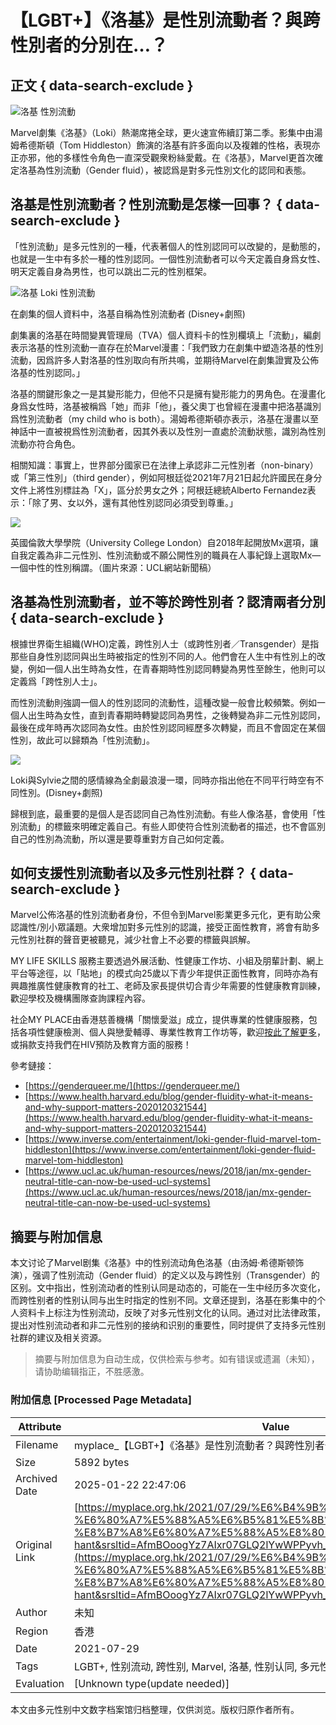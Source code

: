 # 【LGBT+】《洛基》是性別流動者？與跨性別者的分別在…？

## 正文 { data-search-exclude }


![洛基 性別流動](https://myplace.org.hk/wp-content/uploads/2021/07/001-Loki-Cover-1024x576.png)

Marvel劇集《洛基》（Loki）熱潮席捲全球，更火速宣佈續訂第二季。影集中由湯姆希德斯頓（Tom Hiddleston）飾演的洛基有許多面向以及複雜的性格，表現亦正亦邪，他的多樣性令角色一直深受觀衆粉絲愛戴。在《洛基》，Marvel更首次確定洛基為性別流動（Gender fluid），被認爲是對多元性別文化的認同和表態。

## **洛基是性別流動者？性別流動是怎樣一回事？** { data-search-exclude }

「性別流動」是多元性別的一種，代表著個人的性別認同可以改變的，是動態的，也就是一生中有多於一種的性別認同。一個性別流動者可以今天定義自身爲女性、明天定義自身為男性，也可以跳出二元的性別框架。

![洛基 Loki 性別流動](https://myplace.org.hk/wp-content/uploads/2021/07/002-Loki.jpg)

在劇集的個人資料中，洛基自稱為性別流動者 (Disney+劇照)

劇集裏的洛基在時間變異管理局（TVA）個人資料卡的性別欄填上「流動」，編劇表示洛基的性別流動一直存在於Marvel漫畫：「我們致力在劇集中塑造洛基的性別流動，因爲許多人對洛基的性別取向有所共鳴，並期待Marvel在劇集證實及公佈洛基的性別認同。」

洛基的關鍵形象之一是其變形能力，但他不只是擁有變形能力的男角色。在漫畫化身爲女性時，洛基被稱爲「她」而非「他」，養父奧丁也曾經在漫畫中把洛基識別爲性別流動者（my child who is both）。湯姆希德斯頓亦表示，洛基在漫畫以至神話中一直被視爲性別流動者，因其外表以及性別一直處於流動狀態，識別為性別流動亦符合角色。

相關知識：事實上，世界部分國家已在法律上承認非二元性別者（non-binary）或「第三性別」（third gender），例如阿根廷從2021年7月21日起允許國民在身分文件上將性別標註為「X」，區分於男女之外；阿根廷總統Alberto Fernandez表示：「除了男、女以外，還有其他性別認同必須受到尊重。」

![](https://myplace.org.hk/wp-content/uploads/2021/07/004-UCL.png)

英國倫敦大學學院（University College London）自2018年起開放Mx選項，讓自我定義為非二元性別、性別流動或不願公開性別的職員在人事紀錄上選取Mx—一個中性的性別稱謂。（圖片來源：UCL網站新聞稿）

## **洛基為性別流動者，並不等於跨性別者？認清兩者分別** { data-search-exclude }

根據世界衛生組織(WHO)定義，跨性別人士（或跨性別者／Transgender）是指那些自身性別認同與出生時被指定的性別不同的人。他們會在人生中有性別上的改變，例如一個人出生時為女性，在青春期時性別認同轉變為男性至餘生，他則可以定義爲「跨性別人士」。

而性別流動則強調一個人的性別認同的流動性，這種改變一般會比較頻繁。例如一個人出生時為女性，直到青春期時轉變認同為男性，之後轉變為非二元性別認同，最後在成年時再次認同為女性。由於性別認同經歷多次轉變，而且不會固定在某個性別，故此可以歸類為「性別流動」。

![](https://myplace.org.hk/wp-content/uploads/2021/07/003-Loki-Sylvie.jpg)

Loki與Sylvie之間的感情線為全劇最浪漫一環，同時亦指出他在不同平行時空有不同性別。(Disney+劇照)

歸根到底，最重要的是個人是否認同自己為性別流動。有些人像洛基，會使用「性別流動」的標籤來明確定義自己。有些人即使符合性別流動者的描述，也不會區別自己的性別為流動，所以還是要尊重對方自己如何定義。

## **如何支援性別流動者以及多元性別社群？** { data-search-exclude }

Marvel公佈洛基的性別流動者身份，不但令到Marvel影業更多元化，更有助公衆認識性/別小眾議題。大衆增加對多元性別的認識，接受正面性教育，將會有助多元性別社群的聲音更被聽見，減少社會上不必要的標籤與誤解。

MY LIFE SKILLS 服務主要透過外展活動、性健康工作坊、小組及朋輩計劃、網上平台等途徑，以「貼地」的模式向25歲以下青少年提供正面性教育，同時亦為有興趣推廣性健康教育的社工、老師及家長提供切合青少年需要的性健康教育訓練，歡迎學校及機構團隊查詢課程內容。

社企MY PLACE由香港慈善機構「關懷愛滋」成立，提供專業的性健康服務，包括各項性健康檢測、個人與戀愛輔導、專業性教育工作坊等，歡迎[按此了解更多](https://myplace.org.hk/counselling-and-advice/mylifeskill/?lang=zh-hant)，或捐款支持我們在HIV預防及教育方面的服務！

參考鏈接：

- [https://genderqueer.me/](https://genderqueer.me/)
- [https://www.health.harvard.edu/blog/gender-fluidity-what-it-means-and-why-support-matters-2020120321544](https://www.health.harvard.edu/blog/gender-fluidity-what-it-means-and-why-support-matters-2020120321544)
- [https://www.inverse.com/entertainment/loki-gender-fluid-marvel-tom-hiddleston](https://www.inverse.com/entertainment/loki-gender-fluid-marvel-tom-hiddleston)
- [https://www.ucl.ac.uk/human-resources/news/2018/jan/mx-gender-neutral-title-can-now-be-used-ucl-systems](https://www.ucl.ac.uk/human-resources/news/2018/jan/mx-gender-neutral-title-can-now-be-used-ucl-systems)
<!-- tcd_original_link https://myplace.org.hk/2021/07/29/%E6%B4%9B%E5%9F%BA-loki-marvel-%E6%80%A7%E5%88%A5%E6%B5%81%E5%8B%95-%E8%B7%A8%E6%80%A7%E5%88%A5%E8%80%85-fluid-lgbt/?lang=zh-hant&srsltid=AfmBOoogYz7AIxr07GLQ2lYwWPPyvh_tYu6qFBrce7N807zlCa_BEsUy -->


## 摘要与附加信息

<!-- tcd_abstract -->
本文讨论了Marvel剧集《洛基》中的性别流动角色洛基（由汤姆·希德斯顿饰演），强调了性别流动（Gender fluid）的定义以及与跨性别（Transgender）的区别。文中指出，性别流动者的性别认同是动态的，可能在一生中经历多次变化，而跨性别者的性别认同与出生时指定的性别不同。文章还提到，洛基在影集中的个人资料卡上标注为性别流动，反映了对多元性别文化的认同。通过对比法律政策，提出对性别流动者和非二元性别的接纳和识别的重要性，同时提供了支持多元性别社群的建议及相关资源。
<!-- tcd_abstract_end -->

> 摘要与附加信息为自动生成，仅供检索与参考。如有错误或遗漏（未知），请协助编辑指正，不胜感激。

### 附加信息 [Processed Page Metadata]

| Attribute       | Value                                  |
|-----------------|----------------------------------------|
| Filename        | myplace_【LGBT+】《洛基》是性別流動者？與跨性別者分別在…？.md                             |
| Size            | 5892 bytes                           |
| Archived Date   | 2025-01-22 22:47:06                             |
| Original Link   | [https://myplace.org.hk/2021/07/29/%E6%B4%9B%E5%9F%BA-loki-marvel-%E6%80%A7%E5%88%A5%E6%B5%81%E5%8B%95-%E8%B7%A8%E6%80%A7%E5%88%A5%E8%80%85-fluid-lgbt/?lang=zh-hant&srsltid=AfmBOoogYz7AIxr07GLQ2lYwWPPyvh_tYu6qFBrce7N807zlCa_BEsUy](https://myplace.org.hk/2021/07/29/%E6%B4%9B%E5%9F%BA-loki-marvel-%E6%80%A7%E5%88%A5%E6%B5%81%E5%8B%95-%E8%B7%A8%E6%80%A7%E5%88%A5%E8%80%85-fluid-lgbt/?lang=zh-hant&srsltid=AfmBOoogYz7AIxr07GLQ2lYwWPPyvh_tYu6qFBrce7N807zlCa_BEsUy)                       |
| Author          | 未知                               |
| Region          | 香港                               |
| Date            | 2021-07-29                                 |
| Tags            | LGBT+, 性别流动, 跨性别, Marvel, 洛基, 性别认同, 多元性别, 影视分析, 社会认同, 性别政策                                 |
| Evaluation            | [Unknown type(update needed)]                                 |
<!-- tcd_table_end -->

本文由多元性别中文数字档案馆归档整理，仅供浏览。版权归原作者所有。

